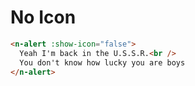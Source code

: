 # No Icon

```html
<n-alert :show-icon="false">
  Yeah I'm back in the U.S.S.R.<br />
  You don't know how lucky you are boys
</n-alert>
```
